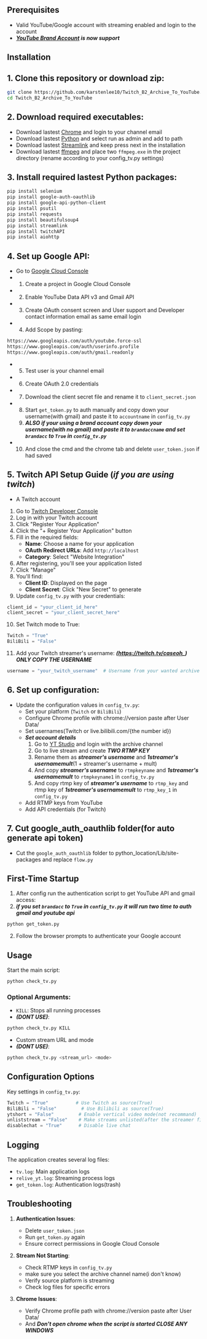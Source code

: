 ## Prerequisites

- Valid YouTube/Google account with streaming enabled and login to the account
- ***[YouTube Brand Account](https://support.google.com/youtube/answer/7001996) is now support***

## Installation

## 1. Clone this repository or download zip:
```bash
git clone https://github.com/karstenlee10/Twitch_B2_Archive_To_YouTube.git
cd Twitch_B2_Archive_To_YouTube
```

## 2. Download required executables:
- Download lastest [Chrome](https://chrome.google.com) and login to your channel email
- Download lastest [Python](https://www.python.org/downloads/) and select run as admin and add to path
- Download lastest [Streamlink](https://github.com/streamlink/windows-builds/releases) and keep press next in the installation
- Download lastest [ffmpeg](https://www.gyan.dev/ffmpeg/builds/) and place two `ffmpeg.exe` in the project directory (rename according to your config_tv.py settings)

## 3. Install required lastest Python packages:
```bash
pip install selenium
pip install google-auth-oauthlib
pip install google-api-python-client
pip install psutil
pip install requests
pip install beautifulsoup4
pip install streamlink
pip install twitchAPI
pip install aiohttp
```

## 4. Set up Google API:
- Go to [Google Cloud Console](https://console.cloud.google.com)
- 1. Create a project in Google Cloud Console
- 2. Enable YouTube Data API v3 and Gmail API
- 3. Create OAuth consent screen and User support and Developer contact information email as same email login
- 4. Add Scope by pasting:
```bash
https://www.googleapis.com/auth/youtube.force-ssl
https://www.googleapis.com/auth/userinfo.profile
https://www.googleapis.com/auth/gmail.readonly
```
- 5. Test user is your channel email
- 6. Create OAuth 2.0 credentials
- 7. Download the client secret file and rename it to `client_secret.json`
- 8. Start `get_token.py` to auth manually and copy down your username(with gmail) and paste it to `accountname` in `config_tv.py`
  9. ***ALSO if your using a brand account copy down your username(with no gmail) and paste it to `brandaccname` and set `brandacc` to `True` in `config_tv.py`***
- 10. And close the cmd and the chrome tab and delete `user_token.json` if had saved

## 5. Twitch API Setup Guide (***if you are using twitch***)
- A Twitch account
1. Go to [Twitch Developer Console](https://dev.twitch.tv/console)
2. Log in with your Twitch account
3. Click "Register Your Application"
4. Click the "+ Register Your Application" button
5. Fill in the required fields:
   - **Name**: Choose a name for your application
   - **OAuth Redirect URLs**: Add `http://localhost`
   - **Category**: Select "Website Integration"
6. After registering, you'll see your application listed
7. Click "Manage"
8. You'll find:
   - **Client ID**: Displayed on the page
   - **Client Secret**: Click "New Secret" to generate
9. Update `config_tv.py` with your credentials:
```python
client_id = "your_client_id_here"
client_secret = "your_client_secret_here"
```
10. Set Twitch mode to True:
```python
Twitch = "True"
BiliBili = "False"
```
11. Add your Twitch streamer's username:
***(https://twitch.tv/caseoh_) ONLY COPY THE USERNAME***
```python
username = "your_twitch_username"  # Username from your wanted archive streamer
```

## 6. Set up configuration:
- Update the configuration values in `config_tv.py`:
  - Set your platform (`Twitch` or `BiliBili`)
  - Configure Chrome profile with chrome://version paste after User Data/
  - Set usernames(Twitch or live.bilibili.com/{the number id})
  - ***Set account details***
    1. Go to [YT Studio](https://studio.youtube.com) and login with the archive channel
    2. Go to live stream and create ***TWO RTMP KEY***
    3. Rename them as ***streamer's username*** and ***1streamer's usernamemult***(1 + streamer's username + mult)
    4. And copy ***streamer's username*** to `rtmpkeyname` and ***1streamer's usernamemult*** to `rtmpkeyname1` in `config_tv.py`
    5. And copy rtmp key of ***streamer's username*** to `rtmp_key` and rtmp key of ***1streamer's usernamemult*** to `rtmp_key_1` in `config_tv.py`
  - Add RTMP keys from YouTube
  - Add API credentials (for Twitch)

## 7. Cut google_auth_oauthlib folder(for auto generate api token)
 - Cut the `google_auth_oauthlib` folder to python_location/Lib/site-packages and replace `flow.py`

## First-Time Startup

1. After config run the authentication script to get YouTube API and gmail access:
2. ***if you set `brandacc` to `True` in `config_tv.py` it will run two time to auth gmail and youtube api*** 
```bash
python get_token.py
```

2. Follow the browser prompts to authenticate your Google account

## Usage

Start the main script:
```bash
python check_tv.py
```

### Optional Arguments:
- `KILL`: Stops all running processes
- ***(DONT USE)***:
```bash
python check_tv.py KILL
```

- Custom stream URL and mode
- ***(DONT USE)***:
```bash
python check_tv.py <stream_url> <mode>
```

## Configuration Options

Key settings in `config_tv.py`:

```python
Twitch = "True"          # Use Twitch as source(True)
BiliBili = "False"         # Use Bilibili as source(True)
ytshort = "False"         # Enable vertical video mode(not recommand)
unliststream = "False"    # Make streams unlisted(after the streamer finish it will be public)
disablechat = "True"      # Disable live chat
```

## Logging

The application creates several log files:
- `tv.log`: Main application logs
- `relive_yt.log`: Streaming process logs
- `get_token.log`: Authentication logs(trash)

## Troubleshooting

1. **Authentication Issues**:
   - Delete `user_token.json`
   - Run `get_token.py` again
   - Ensure correct permissions in Google Cloud Console

2. **Stream Not Starting**:
   - Check RTMP keys in `config_tv.py`
   - make sure you select the archive channel name(i don't know)
   - Verify source platform is streaming
   - Check log files for specific errors

3. **Chrome Issues**:
   - Verify Chrome profile path with chrome://version paste after User Data/
   - And ***Don't open chrome when the script is started CLOSE ANY WINDOWS***
